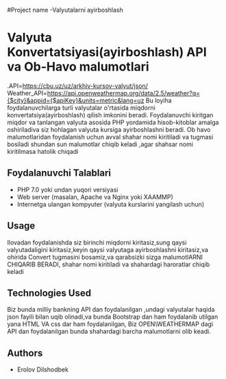 #Project name
-Valyutalarni ayirboshlash

# Valyuta Konvertatsiyasi(ayirboshlash) API va Ob-Havo malumotlari
.API=https://cbu.uz/uz/arkhiv-kursov-valyut/json/
Weather_API=https://api.openweathermap.org/data/2.5/weather?q={$city}&appid={$apiKey}&units=metric&lang=uz
Bu loyiha foydalanuvchilarga turli valyutalar o'rtasida miqdorni konvertatsiya(ayirboshlash) qilish imkonini beradi. Foydalanuvchi kiritgan miqdor va tanlangan valyuta asosida PHP yordamida hisob-kitoblar amalga oshiriladiva
siz hohlagan valyuta kursiga ayirboshlashni beradi.
Ob havo malumotlaridan foydalanish uchun avval shahar nomi kiritiladi va <obhavo malumotlarini olish > tugmasi bosiladi shundan sun malumotlar chiqib keladi ,agar shahsar nomi kiritilmasa hatolik chiqadi 

## Foydalanuvchi Talablari
- PHP 7.0 yoki undan yuqori versiyasi
- Web server (masalan, Apache va Nginx yoki XAAMMP)
- Internetga ulangan kompyuter (valyuta kurslarini yangilash uchun)
## Usage
Ilovadan foydalanishda siz birinchi miqdorni kiritasiz,sung qaysi valyutadaligini kiritasiz,keyin qaysi valyutaga ayirboshlashni kiritasiz,va ohirida Convert tugmasini bosamiz,va qarabsizki sizga malumotlARNI CHIQARIB BERADI,
shahar nomi kiritiladi va shahardagi haroratlar chiqib keladi
## Technologies Used
Biz bunda milliy bankning API dan foydalanilgan ,undagi valyutalar haqida json fayili bilan uqib olinadi,va bunda Bootstrap dan ham foydalanib utilgan yana HTML VA css dar ham foydalanilgan,
Biz OPEN\WEATHERMAP dagi API dan foydalanilgan bunda shahardagi barcha malumotlarni olib keadi.
## Authors
  - Erolov Dilshodbek

